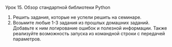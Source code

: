 Урок 15. Обзор стандартной библиотеки Python

1. Решить задания, которые не успели решить на семинаре.
2. Возьмите любые 1-3 задания из прошлых домашних заданий. Добавьте к ним логирование ошибок и полезной информации. Также реализуйте возможность запуска из командной строки с передачей параметров. 

